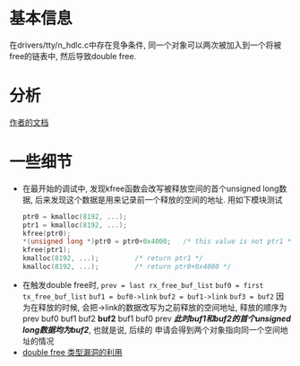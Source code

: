# 基本信息
在drivers/tty/n_hdlc.c中存在竞争条件, 同一个对象可以两次被加入到一个将被free的链表中, 然后导致double free.

# 分析
[作者的文档](https://a13xp0p0v.github.io/2017/03/24/CVE-2017-2636.html)

# 一些细节
+ 在最开始的调试中, 发现kfree函数会改写被释放空间的首个unsigned long数据,
	后来发现这个数据是用来记录前一个释放的空间的地址.
	用如下模块测试
	```c
	ptr0 = kmalloc(8192, ...);
	ptr1 = kmalloc(8192, ...);
	kfree(ptr0);
	*(unsigned long *)ptr0 = ptr0+0x4000;	/* this value is not ptr1 */
	kfree(ptr1);
	kmalloc(8192, ...);			/* return ptr1 */
	kmalloc(8192, ...);			/* return ptr0+0x4000 */
	```
+ 在触发double free时,
	`prev = last rx_free_buf_list`
	`buf0 = first tx_free_buf_list`
	`buf1 = buf0->link`
	`buf2 = buf1->link`
	`buf3 = buf2`
	因为在释放的时候, 会把->link的数据改写为之前释放的空间地址, 释放的顺序为
	prev buf0 buf1 buf2 **buf2** buf1 buf0 prev
	***此时buf1和buf2的首个unsigned long数据均为buf2***, 也就是说, 后续的
	申请会得到两个对象指向同一个空间地址的情况
+ [double free 类型漏洞的利用](https://github.com/snorez/blog/blob/master/linux%20kernel%20double-free%E7%B1%BB%E5%9E%8B%E6%BC%8F%E6%B4%9E%E7%9A%84%E5%88%A9%E7%94%A8.md)

